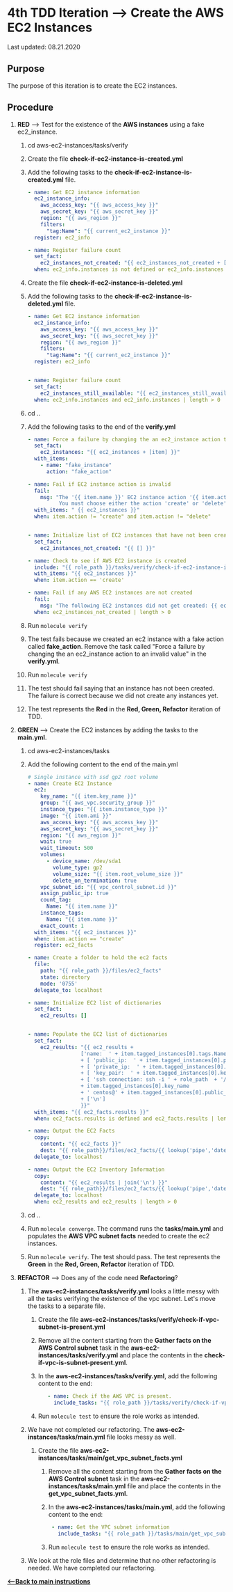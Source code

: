 # 4th TDD Iteration --> Create the AWS EC2 Instances

Last updated: 08.21.2020

## Purpose

The purpose of this iteration is to create the EC2 instances.

## Procedure

1. **RED** --> Test for the existence of the **AWS instances** 
   using a fake ec2_instance.

    1. cd aws-ec2-instances/tasks/verify
    1. Create the file **check-if-ec2-instance-is-created.yml**
    1. Add the following tasks to the **check-if-ec2-instance-is-created.yml** file.
    
        ```yaml
        - name: Get EC2 instance information
          ec2_instance_info:
            aws_access_key: "{{ aws_access_key }}"
            aws_secret_key: "{{ aws_secret_key }}"
            region: "{{ aws_region }}"
            filters:
              "tag:Name": "{{ current_ec2_instance }}"
          register: ec2_info
        
        - name: Register failure count
          set_fact:
            ec2_instances_not_created: "{{ ec2_instances_not_created + [current_ec2_instance] }}"
          when: ec2_info.instances is not defined or ec2_info.instances | length == 0
        ```
    1. Create the file **check-if-ec2-instance-is-deleted.yml**
    1. Add the following tasks to the **check-if-ec2-instance-is-deleted.yml** file.
    
        ```yaml
        - name: Get EC2 instance information
          ec2_instance_info:
            aws_access_key: "{{ aws_access_key }}"
            aws_secret_key: "{{ aws_secret_key }}"
            region: "{{ aws_region }}"
            filters:
              "tag:Name": "{{ current_ec2_instance }}"
          register: ec2_info
        
        
        - name: Register failure count
          set_fact:
            ec2_instances_still_available: "{{ ec2_instances_still_available + [current_ec2_instance] }}"
          when: ec2_info.instances and ec2_info.instances | length > 0
        ```
    1. cd ..
    1. Add the following tasks to the end of the **verify.yml**
    
        ```yaml
        - name: Force a failure by changing the an ec2_instance action to an invalid value
          set_fact:
            ec2_instances: "{{ ec2_instances + [item] }}"
          with_items:
            - name: "fake_instance"
              action: "fake_action"

        - name: Fail if EC2 instance action is invalid
          fail:
            msg: "The '{{ item.name }}' EC2 instance action '{{ item.action }}' is not valid.
                  You must choose either the action 'create' or 'delete'."
          with_items: " {{ ec2_instances }}"
          when: item.action != "create" and item.action != "delete"
        

        - name: Initialize list of EC2 instances that have not been created
          set_fact:
            ec2_instances_not_created: "{{ [] }}"
        
        - name: Check to see if AWS EC2 instance is created
          include: "{{ role_path }}/tasks/verify/check-if-ec2-instance-is-created.yml current_ec2_instance={{ item.name }}"
          with_items: "{{ ec2_instances }}"
          when: item.action == 'create'
        
        - name: Fail if any AWS EC2 instances are not created
          fail:
            msg: "The following EC2 instances did not get created: {{ ec2_instances_not_created | join(',') }}"
          when: ec2_instances_not_created | length > 0
        ```

    1. Run `molecule verify`
    1. The test fails because we created an ec2 instance with a fake action called
      **fake_action**.  Remove the task called 
      "Force a failure by changing the an ec2_instance action to an invalid value"
      in the **verify.yml**.
    1. Run `molecule verify`
    1. The test should fail saying that an instance has not been created.  The
    failure is correct because we did not create any instances yet.     
    1. The test represents
       the **Red** in the **Red, Green, Refactor** iteration of TDD.

1. **GREEN** --> Create the EC2 instances by adding the tasks to the
   **main.yml**.

    1. cd aws-ec2-instances/tasks
    1. Add the following content to the end of the main.yml
    
        ```yaml
        # Single instance with ssd gp2 root volume
        - name: Create EC2 Instance
          ec2:
            key_name: "{{ item.key_name }}"
            group: "{{ aws_vpc.security_group }}"
            instance_type: "{{ item.instance_type }}"
            image: "{{ item.ami }}"
            aws_access_key: "{{ aws_access_key }}"
            aws_secret_key: "{{ aws_secret_key }}"
            region: "{{ aws_region }}"
            wait: true
            wait_timeout: 500
            volumes:
              - device_name: /dev/sda1
                volume_type: gp2
                volume_size: "{{ item.root_volume_size }}"
                delete_on_termination: true
            vpc_subnet_id: "{{ vpc_control_subnet.id }}"
            assign_public_ip: true
            count_tag:
              Name: "{{ item.name }}"
            instance_tags:
              Name: "{{ item.name }}"
            exact_count: 1
          with_items: "{{ ec2_instances }}"
          when: item.action == "create"
          register: ec2_facts
        
        - name: Create a folder to hold the ec2 facts
          file:
            path: "{{ role_path }}/files/ec2_facts"
            state: directory
            mode: '0755'
          delegate_to: localhost
        
        - name: Initialize EC2 list of dictionaries
          set_fact:
            ec2_results: []
        
        
        - name: Populate the EC2 list of dictionaries
          set_fact:
            ec2_results: "{{ ec2_results +
                         ['name:  ' + item.tagged_instances[0].tags.Name  ]
                         + [ 'public_ip:  ' + item.tagged_instances[0].public_ip  ]
                         + [ 'private_ip:  ' + item.tagged_instances[0].private_ip  ]
                         + [ 'key_pair:  ' + item.tagged_instances[0].key_name ]
                         + [ 'ssh connection: ssh -i ' + role_path  + '/files/private_keys/'
                         + item.tagged_instances[0].key_name
                         + ' centos@' + item.tagged_instances[0].public_ip ]
                         + ['\n']
                         }}"
          with_items: "{{ ec2_facts.results }}"
          when: ec2_facts.results is defined and ec2_facts.results | length > 0
        
        - name: Output the EC2 Facts
          copy:
            content: "{{ ec2_facts }}"
            dest: "{{ role_path}}/files/ec2_facts/{{ lookup('pipe','date +%m-%d-%Y-%H-%M-%S') }}_facts"
          delegate_to: localhost
        
        - name: Output the EC2 Inventory Information
          copy:
            content: "{{ ec2_results | join('\n') }}"
            dest: "{{ role_path}}/files/ec2_facts/{{ lookup('pipe','date +%m-%d-%Y-%H-%M-%S') }}_inventory"
          delegate_to: localhost
          when: ec2_results and ec2_results | length > 0
        ```
    1. cd ..
    
    1. Run `molecule converge`.  The command runs the **tasks/main.yml**
       and populates the **AWS VPC subnet facts** needed to create the ec2 instances.
    
    1. Run `molecule verify`. The test should pass.  The test represents
       the **Green** in the **Red, Green, Refactor** iteration of TDD.
  
1. **REFACTOR** --> Does any of the code need **Refactoring**?

    1. The **aws-ec2-instances/tasks/verify.yml** looks a 
       little messy with all the tasks verifying the existence of the vpc subnet.
       Let's move the tasks to a separate file.
    
        1. Create the file **aws-ec2-instances/tasks/verify/check-if-vpc-subnet-is-present.yml**  
        
        1. Remove all the content starting from the 
           **Gather facts on the AWS Control subnet** task in the
           **aws-ec2-instances/tasks/verify.yml**
           and place the contents in the **check-if-vpc-is-subnet-present.yml**.
        
        1. In the **aws-ec2-instances/tasks/verify.yml**, 
           add the following content to the end:
        
            ```yaml
               - name: Check if the AWS VPC is present.
                 include_tasks: "{{ role_path }}/tasks/verify/check-if-vpc-subnet-is-present.yml"
           ```
        1. Run `molecule test` to ensure the role works as intended.
        
    1. We have not completed our refactoring.  The **aws-ec2-instances/tasks/main.yml**
       file looks messy as well. 
        
        1. Create the file **aws-ec2-instances/tasks/main/get_vpc_subnet_facts.yml**  
    
            1. Remove all the content starting from the
               **Gather facts on the AWS Control subnet** task
               in the **aws-ec2-instances/tasks/main.yml** file
               and place the contents in the **get_vpc_subnet_facts.yml**.
                
            1. In the **aws-ec2-instances/tasks/main.yml**, 
               add the following content to the end:
                
                 ```yaml
                  - name: Get the VPC subnet information
                    include_tasks: "{{ role_path }}/tasks/main/get_vpc_subnet_facts.yml"
                 ```
                
            1. Run `molecule test` to ensure the role works as intended.
        
    1. We look at the role files and determine that no other refactoring is needed.
       We have completed our refactoring.  

[**<--Back to main instructions**](../readme.md#4thTDD)